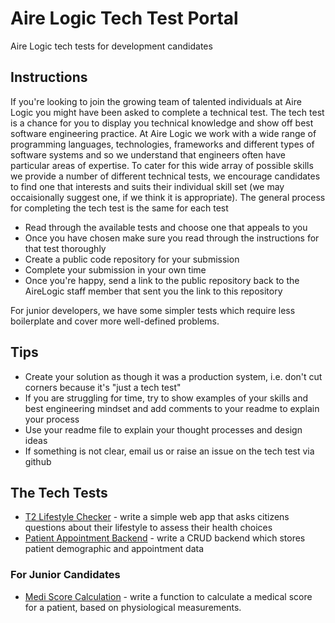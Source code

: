 # Aire Logic Tech Test Portal

Aire Logic tech tests for development candidates

## Instructions

If you're looking to join the growing team of talented individuals at Aire Logic you might have been asked to complete a technical test. The tech test is a chance for you to display you technical knowledge and show off best software engineering practice. At Aire Logic we work with a wide range of programming languages, technologies, frameworks and different types of software systems and so we understand that engineers often have particular areas of expertise. To cater for this wide array of possible skills we provide a number of different technical tests, we encourage candidates to find one that interests and suits their individual skill set (we may occaisionally suggest one, if we think it is appropriate). The general process for completing the tech test is the same for each test

- Read through the available tests and choose one that appeals to you
- Once you have chosen make sure you read through the instructions for that test thoroughly
- Create a public code repository for your submission
- Complete your submission in your own time
- Once you're happy, send a link to the public repository back to the AireLogic staff member that sent you the link to this repository

For junior developers, we have some simpler tests which require less boilerplate and cover more well-defined problems.

## Tips

 - Create your solution as though it was a production system, i.e. don't cut corners because it's "just a tech test"
 - If you are struggling for time, try to show examples of your skills and best engineering mindset and add comments to your readme to explain your process
 - Use your readme file to explain your thought processes and design ideas
 - If something is not clear, email us or raise an issue on the tech test via github

## The Tech Tests

 - [T2 Lifestyle Checker](/T2-Lifestyle-Checker) - write a simple web app that asks citizens questions about their lifestyle to assess their health choices
 - [Patient Appointment Backend](/Patient-Appointment-Backend) - write a CRUD backend which stores patient demographic and appointment data

### For Junior Candidates

 - [Medi Score Calculation](/Medi-Score-Calculation) - write a function to calculate a medical score for a patient, based on physiological measurements.
